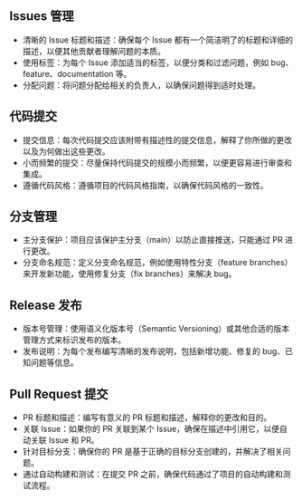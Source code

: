 
## Issues 管理

- 清晰的 Issue 标题和描述：确保每个 Issue 都有一个简洁明了的标题和详细的描述，以便其他贡献者理解问题的本质。
- 使用标签：为每个 Issue 添加适当的标签，以便分类和过滤问题，例如 bug、feature、documentation 等。
- 分配问题：将问题分配给相关的负责人，以确保问题得到适时处理。

## 代码提交

- 提交信息：每次代码提交应该附带有描述性的提交信息，解释了你所做的更改以及为何做出这些更改。
- 小而频繁的提交：尽量保持代码提交的规模小而频繁，以便更容易进行审查和集成。
- 遵循代码风格：遵循项目的代码风格指南，以确保代码风格的一致性。

## 分支管理

- 主分支保护：项目应该保护主分支（main）以防止直接推送，只能通过 PR 进行更改。
- 分支命名规范：定义分支命名规范，例如使用特性分支（feature branches）来开发新功能，使用修复分支（fix branches）来解决 bug。

## Release 发布

- 版本号管理：使用语义化版本号（Semantic Versioning）或其他合适的版本管理方式来标识发布的版本。
- 发布说明：为每个发布编写清晰的发布说明，包括新增功能、修复的 bug、已知问题等信息。

## Pull Request 提交

- PR 标题和描述：编写有意义的 PR 标题和描述，解释你的更改和目的。
- 关联 Issue：如果你的 PR 关联到某个 Issue，确保在描述中引用它，以便自动关联 Issue 和 PR。
- 针对目标分支：确保你的 PR 是基于正确的目标分支创建的，并解决了相关问题。
- 通过自动构建和测试：在提交 PR 之前，确保代码通过了项目的自动构建和测试流程。